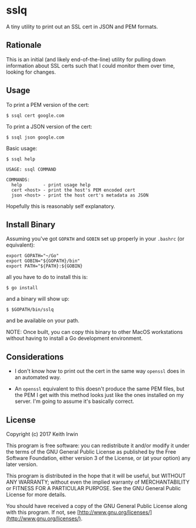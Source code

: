 # sslq

A tiny utility to print out an SSL cert in JSON and PEM formats.

## Rationale

This is an initial (and likely end-of-the-line) utility for pulling
down information about SSL certs such that I could monitor them over
time, looking for changes.

## Usage

To print a PEM version of the cert:

    $ ssql cert google.com


To print a JSON version of the cert:

    $ ssql json google.com

Basic usage:

    $ ssql help

    USAGE: ssql COMMAND

    COMMANDS:
      help        - print usage help
      cert <host> - print the host's PEM encoded cert
      json <host> - print the host cert's metadata as JSON

Hopefully this is reasonably self explanatory.

## Install Binary

Assuming you've got `GOPATH` and `GOBIN` set up properly in your
`.bashrc` (or equivalent):

    export GOPATH="~/Go"
    export GOBIN="${GOPATH}/bin"
    export PATH="${PATH}:${GOBIN}

all you have to do to install this is:

    $ go install

and a binary will show up:

    $ $GOPATH/bin/sslq

and be available on your path.

NOTE: Once built, you can copy this binary to other MacOS workstations
without having to install a Go development environment.

## Considerations

* I don't know how to print out the cert in the same way `openssl`
  does in an automated way.

* An `openssl` equivalent to this doesn't produce the same PEM files,
  but the PEM I get with this method looks just like the ones
  installed on my server. I'm going to assume it's basically correct.

## License

Copyright (c) 2017 Keith Irwin

This program is free software: you can redistribute it and/or modify
it under the terms of the GNU General Public License as published
by the Free Software Foundation, either version 3 of the License,
or (at your option) any later version.

This program is distributed in the hope that it will be useful,
but WITHOUT ANY WARRANTY; without even the implied warranty of
MERCHANTABILITY or FITNESS FOR A PARTICULAR PURPOSE.  See the
GNU General Public License for more details.

You should have received a copy of the GNU General Public License
along with this program.  If not, see
[http://www.gnu.org/licenses/](http://www.gnu.org/licenses/).
